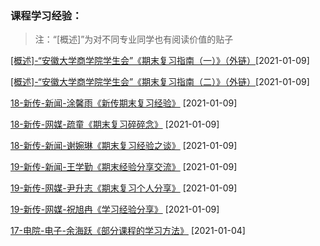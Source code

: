 ### 课程学习经验：

> 注：“[概述]”为对不同专业同学也有阅读价值的贴子

[[概述]-“安徽大学商学院学生会”《期末复习指南（一）》（外链）](https://mp.weixin.qq.com/s/T81utAhvU5jRyDl1xCN89A)[2021-01-09]

[[概述]-“安徽大学商学院学生会”《期末复习指南（二）》（外链）](https://mp.weixin.qq.com/s/dhYViW68GjtlSf8FpdpdwQ)[2021-01-09]

[18-新传-新闻-涂馨雨《新传期末复习经验》](https://ahuer-leaplap.github.io/Impart-Inherit/大学学习/课程学习/18-新闻-涂馨雨.pdf) [2021-01-09]

[18-新传-网媒-疏童《期末复习碎碎念》](https://ahuer-leaplap.github.io/Impart-Inherit/大学学习/课程学习/18-网媒-疏童.pdf) [2021-01-09]

[18-新传-新闻-谢婉琳《期末复习经验之谈》](https://ahuer-leaplap.github.io/Impart-Inherit/大学学习/课程学习/18-新闻-谢婉琳.pdf) [2021-01-09]

[19-新传-新闻-王学勤《期末经验分享交流》](https://ahuer-leaplap.github.io/Impart-Inherit/大学学习/课程学习/19-新闻-王学勤.pdf) [2021-01-09]

[19-新传-网媒-尹升志《期末复习个人分享》](https://ahuer-leaplap.github.io/Impart-Inherit/大学学习/课程学习/19-网媒-尹升志.pdf) [2021-01-09]

[19-新传-网媒-祝旭冉《学习经验分享》](https://ahuer-leaplap.github.io/Impart-Inherit/大学学习/课程学习/19-网媒-祝旭冉.pdf) [2021-01-09]

[17-电院-电子-余海跃《部分课程的学习方法》](大学学习/课程学习/17-电子信息工程-余海跃.md) [2021-01-04]

